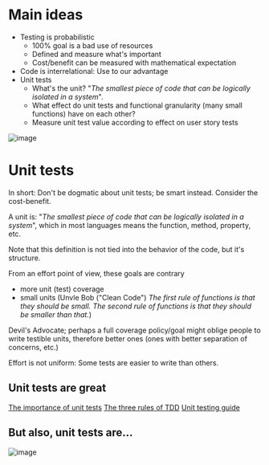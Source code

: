 

# Main ideas

- Testing is probabilistic
  - 100% goal is a bad use of resources
  - Defined and measure what's important
  - Cost/benefit can be measured with mathematical expectation
- Code is interrelational: Use to our advantage
- Unit tests
  - What's the unit? "_The smallest piece of code that can be logically isolated in a system_".
  - What effect do unit tests and functional granularity (many small functions) have on each other?
  - Measure unit test value according to effect on user story tests

![image](https://user-images.githubusercontent.com/1906276/118561127-6f0e2800-b71f-11eb-876f-525d6b6cf3e3.png)

# Unit tests

In short: Don't be dogmatic about unit tests; be smart instead. Consider the cost-benefit. 

A unit is: "_The smallest piece of code that can be logically isolated in a system_", which in most languages means the function, method, property, etc.

Note that this definition is not tied into the behavior of the code, but it's structure. 

From an effort point of view, these goals are contrary
- more unit (test) coverage 
- small units (Unvle Bob ("Clean Code") _The first rule of functions is that they should be small. The second rule of functions is that they should be smaller than that._)

Devil's Advocate; perhaps a full coverage policy/goal might oblige people to write testible units, therefore better ones (ones with better separation of concerns, etc.)

Effort is not uniform: Some tests are easier to write than others. 


## Unit tests are great

[The importance of unit tests](https://fortegrp.com/the-importance-of-unit-testing/)
[The three rules of TDD](http://butunclebob.com/ArticleS.UncleBob.TheThreeRulesOfTdd)
[Unit testing guide](https://www.guru99.com/unit-testing-guide.html)

## But also, unit tests are...

![image](https://user-images.githubusercontent.com/1906276/118562417-80f0ca80-b721-11eb-9a08-878b87a5d174.png)
